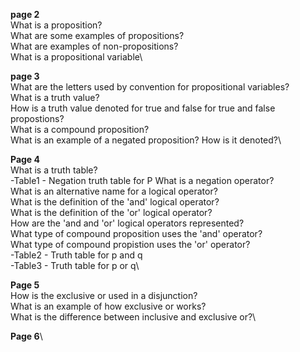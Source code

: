 __page 2__\
What is a proposition?\
What are some examples of propositions?\
What are examples of non-propositions?\
What is a propositional variable\

__page 3__\
What are the letters used by convention for propositional variables?\
What is a truth value?\
How is a truth value denoted for true and false for true and false propostions?\
What is a compound proposition?\
What is an example of a negated proposition? How is it denoted?\

__Page 4__\
What is a truth table?\
    -Table1 - Negation truth table for P
What is a negation operator?\
What is an alternative name for a logical operator?\
What is the definition of the 'and' logical operator?\
What is the definition of the 'or' logical operator?\
How are the 'and and 'or' logical operators represented?\
What type of compound proposition uses the 'and' operator?\
What type of compound propistion uses the 'or' operator?\
    -Table2 - Truth table for p and q\
    -Table3 - Truth table for p or q\

__Page 5__\
How is the exclusive or used in a disjunction?\
What is an example of how exclusive or works?\
What is the difference between inclusive and exclusive or?\

__Page 6__\
